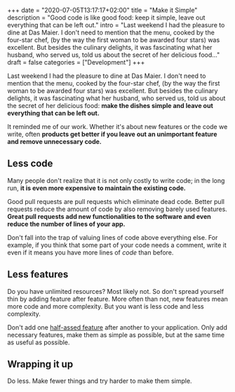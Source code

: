 +++
date = "2020-07-05T13:17:17+02:00"
title = "Make it Simple"
description = "Good code is like good food: keep it simple, leave out everything that can be left out."
intro = "Last weekend I had the pleasure to dine at Das Maier. I don't need to mention that the menu, cooked by the four-star chef, (by the way the first woman to be awarded four stars) was excellent. But besides the culinary delights, it was fascinating what her husband, who served us, told us about the secret of her delicious food..."
draft = false
categories = ["Development"]
+++

Last weekend I had the pleasure to dine at Das Maier. I don't need to mention that the menu, cooked by the four-star chef, (by the way the first woman to be awarded four stars) was excellent. But besides the culinary delights, it was fascinating what her husband, who served us, told us about the secret of her delicious food: **make the dishes simple and leave out everything that can be left out.**

It reminded me of our work. Whether it's about new features or the code we write, often **products get better if you leave out an unimportant feature and remove unnecessary code.**

## Less code

Many people don't realize that it is not only costly to write code; in the long run, **it is even more expensive to maintain the existing code.**

Good pull requests are pull requests which eliminate dead code. Better pull requests reduce the amount of code by also removing barely used features. **Great pull requests add new functionalities to the software and even reduce the number of lines of your app.**

Don't fall into the trap of valuing lines of code above everything else. For example, if you think that some part of your code needs a comment, write it even if it means you have more lines of *code* than before.

## Less features

Do you have unlimited resources? Most likely not. So don't spread yourself thin by adding feature after feature. More often than not, new features mean more code and more complexity. But you want is less code and less complexity.

Don't add one [half-assed feature](https://basecamp.com/gettingreal/05.1-half-not-half-assed) after another to your application. Only add necessary features, make them as simple as possible, but at the same time as useful as possible.

## Wrapping it up

Do less. Make fewer things and try harder to make them simple.

